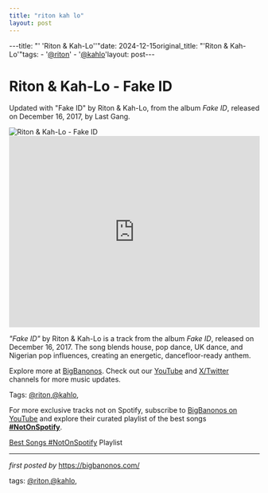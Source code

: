 ```yaml
---
title: "riton kah lo"
layout: post
---
```

---title: "' 'Riton & Kah-Lo''"date: 2024-12-15original_title: "'Riton & Kah-Lo'"tags:  - '[@riton](/tags/riton/)'  - '[@kahlo](/tags/kahlo/)'layout: post---<!-- Title of the Post --><h1 >Riton & Kah-Lo - Fake ID</h1> <!-- Introductory Text --><p >Updated with "Fake ID" by Riton & Kah-Lo, from the album *Fake ID*, released on December 16, 2017, by Last Gang.</p> <!-- Featured Image --><div > <img src="https://i.scdn.co/image/ab67616d0000b273eefd44a5b2c10d019aeb02f7" alt="Riton & Kah-Lo - Fake ID" /></div> <!-- YouTube Video Embed --><div > <iframe width="100%" height="385" src="https://www.youtube.com/embed/Lp__a8p0xCY" title="Riton & Kah-Lo - Fake I.D." frameborder="0" allow="accelerometer; autoplay; clipboard-write; encrypted-media; gyroscope; picture-in-picture; web-share" referrerpolicy="strict-origin-when-cross-origin" allowfullscreen></iframe></div> <!-- Song Information --><div > <p><em>"Fake ID"</em> by Riton & Kah-Lo is a track from the album *Fake ID*, released on December 16, 2017. The song blends house, pop dance, UK dance, and Nigerian pop influences, creating an energetic, dancefloor-ready anthem.</p></div> <!-- Footer Links --><div > <p>Explore more at <a href="https://bigbanonos.com/" target="_blank">BigBanonos</a>. Check out our <a href="https://www.youtube.com/[@BigBanonos](/tags/BigBanonos/)" target="_blank">YouTube</a> and <a href="https://x.com/bigbanonos" target="_blank">X/Twitter</a> channels for more music updates.</p></div> <!-- Tags --><p >Tags: [@riton](/tags/riton/),[@kahlo](/tags/kahlo/),</p><!--Subscribe and Playlist Links--><div>    <p>For more exclusive tracks not on Spotify, subscribe to <a href="https://www.youtube.com/[@BigBanonos](/tags/BigBanonos/)" target="_blank">BigBanonos on YouTube</a> and explore their curated playlist of the best songs <strong>[#NotOnSpotify](/tags/NotOnSpotify/)</strong>.</p>    <p><a href="https://www.youtube.com/playlist?list=PLtuNtuTatqI0kFahUCbtbfenC_ET5O_tr" target="_blank">Best Songs [#NotOnSpotify](/tags/NotOnSpotify/) Playlist<br /></a></p></div><hr /><p><em>first posted by</em> <a href="https://bigbanonos.com/" rel="noopener" target="_new">https://bigbanonos.com/</a></p><p>tags: [@riton](/tags/riton/),[@kahlo](/tags/kahlo/),</p>